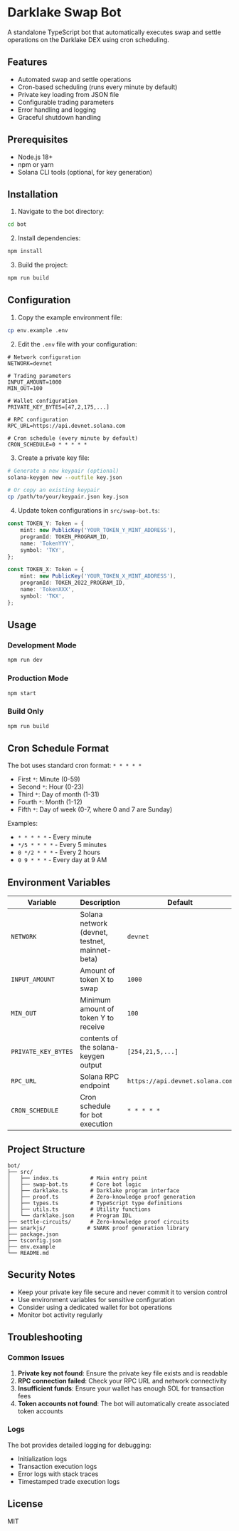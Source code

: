# Darklake Swap Bot

A standalone TypeScript bot that automatically executes swap and settle operations on the Darklake DEX using cron scheduling.

## Features

- Automated swap and settle operations
- Cron-based scheduling (runs every minute by default)
- Private key loading from JSON file
- Configurable trading parameters
- Error handling and logging
- Graceful shutdown handling

## Prerequisites

- Node.js 18+ 
- npm or yarn
- Solana CLI tools (optional, for key generation)

## Installation

1. Navigate to the bot directory:
```bash
cd bot
```

2. Install dependencies:
```bash
npm install
```

3. Build the project:
```bash
npm run build
```

## Configuration

1. Copy the example environment file:
```bash
cp env.example .env
```

2. Edit the `.env` file with your configuration:
```env
# Network configuration
NETWORK=devnet

# Trading parameters
INPUT_AMOUNT=1000
MIN_OUT=100

# Wallet configuration
PRIVATE_KEY_BYTES=[47,2,175,...]

# RPC configuration
RPC_URL=https://api.devnet.solana.com

# Cron schedule (every minute by default)
CRON_SCHEDULE=0 * * * * *
```

3. Create a private key file:
```bash
# Generate a new keypair (optional)
solana-keygen new --outfile key.json

# Or copy an existing keypair
cp /path/to/your/keypair.json key.json
```

4. Update token configurations in `src/swap-bot.ts`:
```typescript
const TOKEN_Y: Token = {
    mint: new PublicKey('YOUR_TOKEN_Y_MINT_ADDRESS'),
    programId: TOKEN_PROGRAM_ID,
    name: 'TokenYYY',
    symbol: 'TKY',
};

const TOKEN_X: Token = {
    mint: new PublicKey('YOUR_TOKEN_X_MINT_ADDRESS'),
    programId: TOKEN_2022_PROGRAM_ID,
    name: 'TokenXXX',
    symbol: 'TKX',
};
```

## Usage

### Development Mode
```bash
npm run dev
```

### Production Mode
```bash
npm start
```

### Build Only
```bash
npm run build
```

## Cron Schedule Format

The bot uses standard cron format: `* * * * *`

- First `*`: Minute (0-59)
- Second `*`: Hour (0-23)
- Third `*`: Day of month (1-31)
- Fourth `*`: Month (1-12)
- Fifth `*`: Day of week (0-7, where 0 and 7 are Sunday)

Examples:
- `* * * * *` - Every minute
- `*/5 * * * *` - Every 5 minutes
- `0 */2 * * *` - Every 2 hours
- `0 9 * * *` - Every day at 9 AM

## Environment Variables

| Variable | Description | Default |
|----------|-------------|---------|
| `NETWORK` | Solana network (devnet, testnet, mainnet-beta) | `devnet` |
| `INPUT_AMOUNT` | Amount of token X to swap | `1000` |
| `MIN_OUT` | Minimum amount of token Y to receive | `100` |
| `PRIVATE_KEY_BYTES` | contents of the solana-keygen output | `[254,21,5,...]` |
| `RPC_URL` | Solana RPC endpoint | `https://api.devnet.solana.com` |
| `CRON_SCHEDULE` | Cron schedule for bot execution | `* * * * *` |

## Project Structure

```
bot/
├── src/
│   ├── index.ts          # Main entry point
│   ├── swap-bot.ts       # Core bot logic
│   ├── darklake.ts       # Darklake program interface
│   ├── proof.ts          # Zero-knowledge proof generation
│   ├── types.ts          # TypeScript type definitions
│   ├── utils.ts          # Utility functions
│   └── darklake.json     # Program IDL
├── settle-circuits/      # Zero-knowledge proof circuits
├── snarkjs/             # SNARK proof generation library
├── package.json
├── tsconfig.json
├── env.example
└── README.md
```

## Security Notes

- Keep your private key file secure and never commit it to version control
- Use environment variables for sensitive configuration
- Consider using a dedicated wallet for bot operations
- Monitor bot activity regularly

## Troubleshooting

### Common Issues

1. **Private key not found**: Ensure the private key file exists and is readable
2. **RPC connection failed**: Check your RPC URL and network connectivity
3. **Insufficient funds**: Ensure your wallet has enough SOL for transaction fees
4. **Token accounts not found**: The bot will automatically create associated token accounts

### Logs

The bot provides detailed logging for debugging:
- Initialization logs
- Transaction execution logs
- Error logs with stack traces
- Timestamped trade execution logs

## License

MIT 